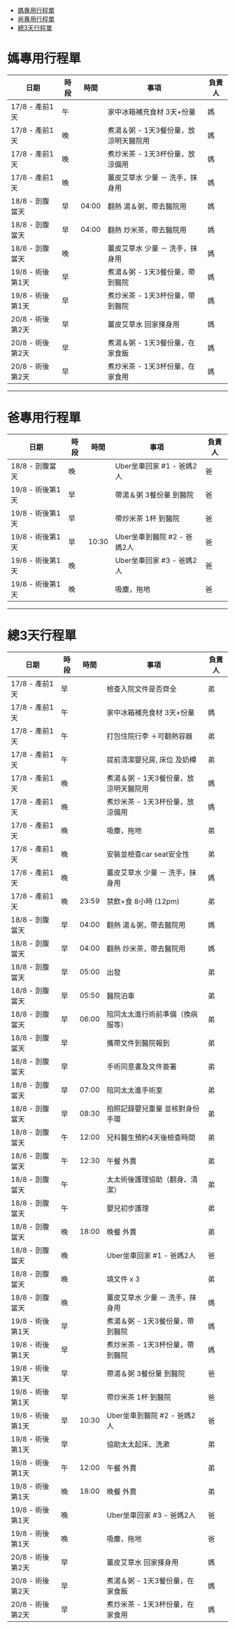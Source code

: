 - [媽專用行程單](#媽專用行程單)
- [爸專用行程單](#爸專用行程單)
- [總3天行程單](#總3天行程單)


# 媽專用行程單
| 日期               | 時段 | 時間  | 事項                                   | 負責人 |
|------------------|----|-----|--------------------------------------|------|
| 17/8 - 產前1天      | 午  |     | 家中冰箱補充食材 3天+份量                 | 媽   |
| 17/8 - 產前1天      | 晚  |     | 煮湯＆粥 - 1天3餐份量，放涼明天醫院用        | 媽   |
| 17/8 - 產前1天      | 晚  |     | 煮炒米茶 - 1天3杯份量，放涼備用            | 媽   |
| 17/8 - 產前1天      | 晚  |     | 薑皮艾草水 少量 － 洗手，抹身用             | 媽   |
| 18/8 - 剖腹當天      | 早  | 04:00 | 翻熱 湯＆粥，帶去醫院用                     | 媽   |
| 18/8 - 剖腹當天      | 早  | 04:00 | 翻熱 炒米茶，帶去醫院用                     | 媽   |
| 18/8 - 剖腹當天      | 晚  |     | 薑皮艾草水 少量 － 洗手，抹身用             | 媽   |
| 19/8 - 術後第1天     | 早  |     | 煮湯＆粥 - 1天3餐份量，帶到醫院             | 媽   |
| 19/8 - 術後第1天     | 早  |     | 煮炒米茶 - 1天3杯份量，帶到醫院             | 媽   |
| 20/8 - 術後第2天     | 早  |     | 薑皮艾草水 回家搽身用                      | 媽   |
| 20/8 - 術後第2天     | 早  |     | 煮湯＆粥 - 1天3餐份量，在家食飯             | 媽   |
| 20/8 - 術後第2天     | 早  |     | 煮炒米茶 - 1天3杯份量，在家食用             | 媽   |

---
# 爸專用行程單
| 日期               | 時段 | 時間   | 事項                                | 負責人 |
|------------------|----|------|-----------------------------------|------|
| 18/8 - 剖腹當天      | 晚  |      | Uber坐車回家 #1 - 爸媽2人             | 爸   |
| 19/8 - 術後第1天     | 早  |      | 帶湯＆粥 3餐份量 到醫院               | 爸   |
| 19/8 - 術後第1天     | 早  |      | 帶炒米茶 1杯 到醫院                   | 爸   |
| 19/8 - 術後第1天     | 早  | 10:30 | Uber坐車到醫院 #2 - 爸媽2人            | 爸   |
| 19/8 - 術後第1天     | 晚  |      | Uber坐車回家 #3 - 爸媽2人             | 爸   |
| 19/8 - 術後第1天     | 晚  |      | 吸塵，拖地                            | 爸   |


---
# 總3天行程單
| 日期               | 時段 | 時間   | 事項                                           | 負責人 |
|------------------|----|------|----------------------------------------------|------|
| 17/8 - 產前1天      | 早  |      | 檢查入院文件是否齊全                                | 弟   |
| 17/8 - 產前1天      | 午  |      | 家中冰箱補充食材 3天+份量                             | 媽   |
| 17/8 - 產前1天      | 午  |      | 打包住院行李 ＋可翻熱容器                             | 弟   |
| 17/8 - 產前1天      | 午  |      | 提前清潔嬰兒房, 床位 及奶樽                             | 弟   |
| 17/8 - 產前1天      | 晚  |      | 煮湯＆粥 - 1天3餐份量，放涼明天醫院用                    | 媽   |
| 17/8 - 產前1天      | 晚  |      | 煮炒米茶 - 1天3杯份量，放涼備用                        | 媽   |
| 17/8 - 產前1天      | 晚  |      | 吸塵，拖地                                        | 弟   |
| 17/8 - 產前1天      | 晚  |      | 安裝並檢查car seat安全性                               | 弟   |
| 17/8 - 產前1天      | 晚  |      | 薑皮艾草水 少量 － 洗手，抹身用                         | 媽   |
| 17/8 - 產前1天      | 晚  | 23:59 | 禁飲+食 8小時 (12pm)                               | 弟   |
| 18/8 - 剖腹當天      | 早  | 04:00 | 翻熱 湯＆粥，帶去醫院用                                | 媽   |
| 18/8 - 剖腹當天      | 早  | 04:00 | 翻熱 炒米茶，帶去醫院用                                | 媽   |
| 18/8 - 剖腹當天      | 早  | 05:00 | 出發                                           | 弟   |
| 18/8 - 剖腹當天      | 早  | 05:50 | 醫院泊車                                        | 弟   |
| 18/8 - 剖腹當天      | 早  | 06:00 | 陪同太太進行術前準備（換病服等）                        | 弟   |
| 18/8 - 剖腹當天      | 早  |      | 攜帶文件到醫院報到                                  | 弟   |
| 18/8 - 剖腹當天      | 早  |      | 手術同意書及文件簽署                                 | 弟   |
| 18/8 - 剖腹當天      | 早  | 07:00 | 陪同太太進手術室                                    | 弟   |
| 18/8 - 剖腹當天      | 早  | 08:30 | 拍照記錄嬰兒重量 並核對身份手環                        | 弟   |
| 18/8 - 剖腹當天      | 午  | 12:00 | 兒科醫生預約4天後檢查時間                              | 弟   |
| 18/8 - 剖腹當天      | 午  | 12:30 | 午餐 外賣                                        | 弟   |
| 18/8 - 剖腹當天      | 午  |      | 太太術後護理協助（翻身、清潔）                           | 弟   |
| 18/8 - 剖腹當天      | 午  |      | 嬰兒初步護理                                      | 弟   |
| 18/8 - 剖腹當天      | 晚  | 18:00 | 晚餐 外賣                                        | 弟   |
| 18/8 - 剖腹當天      | 晚  |      | Uber坐車回家 #1 - 爸媽2人                             | 爸   |
| 18/8 - 剖腹當天      | 晚  |      | 填文件 x 3                                      | 弟   |
| 18/8 - 剖腹當天      | 晚  |      | 薑皮艾草水 少量 － 洗手，抹身用                         | 媽   |
| 19/8 - 術後第1天     | 早  |      | 煮湯＆粥 - 1天3餐份量，帶到醫院                          | 媽   |
| 19/8 - 術後第1天     | 早  |      | 煮炒米茶 - 1天3杯份量，帶到醫院                          | 媽   |
| 19/8 - 術後第1天     | 早  |      | 帶湯＆粥 3餐份量 到醫院                                | 爸   |
| 19/8 - 術後第1天     | 早  |      | 帶炒米茶 1杯 到醫院                                  | 爸   |
| 19/8 - 術後第1天     | 早  | 10:30 | Uber坐車到醫院 #2 - 爸媽2人                             | 爸   |
| 19/8 - 術後第1天     | 早  |      | 協助太太起床、洗漱                                  | 弟   |
| 19/8 - 術後第1天     | 午  | 12:00 | 午餐 外賣                                        | 弟   |
| 19/8 - 術後第1天     | 晚  | 18:00 | 晚餐 外賣                                        | 弟   |
| 19/8 - 術後第1天     | 晚  |      | Uber坐車回家 #3 - 爸媽2人                             | 爸   |
| 19/8 - 術後第1天     | 晚  |      | 吸塵，拖地                                        | 爸   |
| 20/8 - 術後第2天     | 早  |      | 薑皮艾草水 回家搽身用                                 | 媽   |
| 20/8 - 術後第2天     | 早  |      | 煮湯＆粥 - 1天3餐份量，在家食飯                          | 媽   |
| 20/8 - 術後第2天     | 早  |      | 煮炒米茶 - 1天3杯份量，在家食用                          | 媽   |
